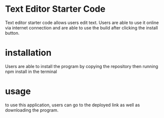 # Text Editor Starter Code
Text editor starter code allows users edit text. Users are able to use it online via internet connection and are able to use the build after clicking the install button.

# installation
Users are able to install the program by copying the repository then running npm install in the terminal

# usage
to use this application, users can go to the deployed link as well as downloading the program.
